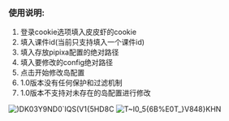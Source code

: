 ### 使用说明:
1. 登录cookie选项填入皮皮虾的cookie
2. 填入课件id(当前只支持填入一个课件id)
3. 填入存放pipixa配置的绝对路径
4. 填入要修改的config绝对路径
5. 点击开始修改岛配置
6. 1.0版本没有任何保护和过滤机制
7. 1.0版本不支持对未存在的岛配置进行修改

![)DK03Y9ND0`IQS(V1{5HD8C](https://user-images.githubusercontent.com/78841286/156691598-b5e3e29b-3d9f-4e47-b970-7c99fc764cf6.png)
![T~I0_5{6B%E0T_}V848}KHN](https://user-images.githubusercontent.com/78841286/156691604-f89e9d5e-a5bc-4895-a92a-72f5384a0a70.png)
